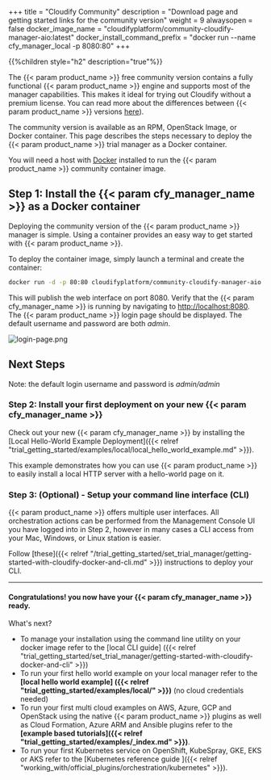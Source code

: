 +++
title = "Cloudify Community"
description = "Download page and getting started links for the community version"
weight = 9
alwaysopen = false
docker_image_name = "cloudifyplatform/community-cloudify-manager-aio:latest"
docker_install_command_prefix = "docker run --name cfy_manager_local -p 8080:80"
+++

{{%children style="h2" description="true"%}}


The {{< param product_name >}} free community version contains a fully functional {{< param product_name >}} engine and supports most of the manager capabilities. This makes it ideal for trying out Cloudify without a premium license. You can read more about the differences between {{< param product_name >}} versions [here](https://cloudify.co/download/community-vs-enterprise/)).

The community version is available as an RPM, OpenStack Image, or Docker container. This page describes the steps necessary to deploy the {{< param product_name >}} trial manager as a Docker container.

You will need a host with [Docker](https://docs.docker.com/install) installed to run the {{< param product_name >}} community container image.

## Step 1: Install the {{< param cfy_manager_name >}} as a Docker container

Deploying the community version of the {{< param product_name >}} manager is simple. Using a container provides an easy way to get started with {{< param product_name >}}.

To deploy the container image, simply launch a terminal and create the container:

```bash
docker run -d -p 80:80 cloudifyplatform/community-cloudify-manager-aio:latest
```

This will publish the web interface on port 8080. Verify that the {{< param cfy_manager_name >}} is running by navigating to [http://localhost:8080](http://localhost:8080). The {{< param product_name >}} login page should be displayed. The default username and password are both _admin_.

![login-page.png]( /images/ui/pages/login-page.png )
## Next Steps

Note: the default login username and password is _admin/admin_

### Step 2: Install your first deployment on your new {{< param cfy_manager_name >}}
Check out your new {{< param cfy_manager_name >}} by installing the [Local Hello-World Example Deployment]({{< relref "trial_getting_started/examples/local/local_hello_world_example.md" >}}).  

This example demonstrates how you can use {{< param product_name >}} to easily install a local HTTP server with a hello-world page on it.

### Step 3: (Optional) - Setup your command line interface (CLI)

{{< param product_name >}} offers multiple user interfaces. All orchestration actions can be performed from the Management Console UI you have logged into in Step 2, however in many cases a CLI access from your Mac, Windows, or Linux station is easier.

Follow [these]({{< relref "/trial_getting_started/set_trial_manager/getting-started-with-cloudify-docker-and-cli.md" >}}) instructions to deploy your CLI.
____

#### Congratulations! you now have your {{< param cfy_manager_name >}} ready.

What's next?

* To manage your installation using the command line utility on your docker image refer to the [local CLI guide] ({{< relref "trial_getting_started/set_trial_manager/getting-started-with-cloudify-docker-and-cli" >}})
* To run your first hello world example on your local manager refer to the **[local hello world example] ({{< relref "trial_getting_started/examples/local/" >}})** (no cloud credentials needed)
* To run your first multi cloud examples on AWS, Azure, GCP and OpenStack using the native {{< param product_name >}} plugins as well as Cloud Formation, Azure ARM and Ansible plugins refer to the  **[example based tutorials]({{< relref "trial_getting_started/examples/_index.md" >}})**.
* To run your first Kubernetes service on OpenShift, KubeSpray, GKE, EKS or AKS refer to the  [Kubernetes reference guide ]({{< relref "working_with/official_plugins/orchestration/kubernetes" >}}).